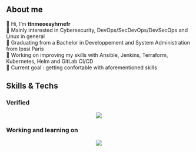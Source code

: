 ## About me
👋 Hi, I’m **ttnmeoeayhrnefr**  
👀 Mainly interested in Cybersecurity, DevOps/SecDevOps/DevSecOps and Linux in general  
🏫 Graduating from a Bachelor in Developpement and System Administration from Ipssi Paris  
🔭 Working on improving my skills with Ansible, Jenkins, Terraform, Kubernetes, Helm and GitLab CI/CD  
🥇 Current goal : getting confortable with aforementioned skills  

## Skills & Techs
### Verified
<p align="center">
  <a href="https://skillicons.dev">
    <img src="https://skillicons.dev/icons?i=bash,css,debian,bots,express,figma,git,github,gitlab,html,js,jquery,linux,mysql,nginx,nodejs,npm,php,phpstorm,postman,powershell,py,react,regex,sublime,ubuntu,unity,vim,visualstudio,vscode,windows,yarn&perline=14" />
  </a>
</p>

### Working and learning on
<p align="center">
  <a href="https://skillicons.dev">
    <img src="https://skillicons.dev/icons?i=ansible,aws,jenkins,kali,kubernetes,laravel,symfony,terraform,wordpress&perline=14" />
  </a>
</p>
